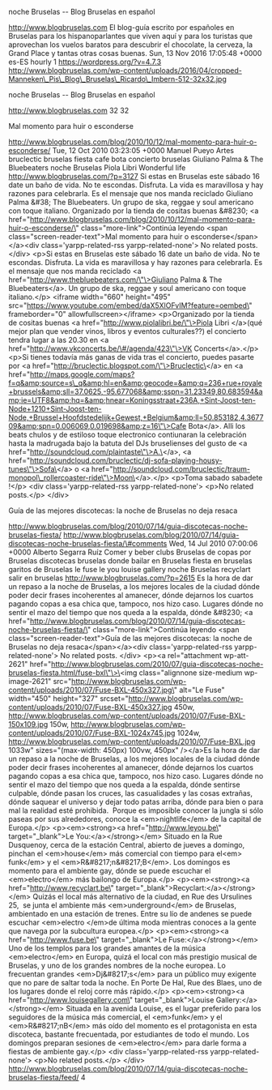 noche Bruselas -- Blog Bruselas en español

http://www.blogbruselas.com El blog-guía escrito por españoles en
Bruselas para los hispanoparlantes que viven aquí y para los turistas
que aprovechan los vuelos baratos para descubrir el chocolate, la
cerveza, la Grand Place y tantas otras cosas buenas. Sun, 13 Nov 2016
17:05:48 +0000 es-ES hourly 1 https://wordpress.org/?v=4.7.3
http://www.blogbruselas.com/wp-content/uploads/2016/04/cropped-Manneken\_Pis\_Blog\_Bruselas\_Ricardo\_Imbern-512-32x32.jpg

noche Bruselas -- Blog Bruselas en español

http://www.blogbruselas.com 32 32

Mal momento para huir o esconderse

http://www.blogbruselas.com/blog/2010/10/12/mal-momento-para-huir-o-esconderse/
Tue, 12 Oct 2010 03:23:05 +0000 Manuel Pueyo Artes bruclectic bruselas
fiesta cafe bota concierto bruselas Giuliano Palma & The Bluebeaters
noche Bruselas Piola Libri Wonderful life
http://www.blogbruselas.com/?p=3127 Si estas en Bruselas este sábado 16
date un baño de vida. No te escondas. Disfruta. La vida es maravillosa y
hay razones para celebrarla. Es el mensaje que nos manda reciclado
Giuliano Palma &\#38; The Bluebeaters. Un grupo de ska, reggae y soul
americano con toque italiano. Organizado por la tienda de cositas buenas
&\#8230; \<a
href=\"http://www.blogbruselas.com/blog/2010/10/12/mal-momento-para-huir-o-esconderse/\"
class=\"more-link\"\>Continúa leyendo \<span
class=\"screen-reader-text\"\>Mal momento para huir o
esconderse\</span\>\</a\>\<div class=\'yarpp-related-rss
yarpp-related-none\'\> No related posts. \</div\> \<p\>Si estas en
Bruselas este sábado 16 date un baño de vida. No te escondas. Disfruta.
La vida es maravillosa y hay razones para celebrarla. Es el mensaje que
nos manda reciclado \<a
href=\"http://www.thebluebeaters.com/\"\>Giuliano Palma &amp; The
Bluebeaters\</a\>. Un grupo de ska, reggae y soul americano con toque
italiano.\</p\> \<iframe width=\"660\" height=\"495\"
src=\"https://www.youtube.com/embed/daX5XlOFvIM?feature=oembed\"
frameborder=\"0\" allowfullscreen\>\</iframe\> \<p\>Organizado por la
tienda de cositas buenas \<a href=\"http://www.piolalibri.be/\"\>Piola
Libri \</a\>(qué mejor plan que vender vinos, libros y eventos
culturales??) el concierto tendra lugar a las 20.30 en \<a
href=\"http://www.vkconcerts.be/\#/agenda/423\"\>VK
Concerts\</a\>.\</p\> \<p\>Si tienes todavía más ganas de vida tras el
concierto, puedes pasarte por \<a
href=\"http://bruclectic.blogspot.com/\"\>Bruclectic\</a\> en \<a
href=\"http://maps.google.com/maps?f=q&amp;source=s\_q&amp;hl=en&amp;geocode=&amp;q=236+rue+royale+brussels&amp;sll=37.0625,-95.677068&amp;sspn=31.23349,80.683594&amp;ie=UTF8&amp;hq=&amp;hnear=Koningsstraat+236A,+Sint-Joost-ten-Node+1210+Sint-Joost-ten-Node,+Brussel+Hoofdstedelijk+Gewest,+Belgium&amp;ll=50.853182,4.367709&amp;spn=0.006069,0.019698&amp;z=16\"\>Cafe
Bota\</a\>. Alli los beats chulos y de estiloso toque electronico
contiunaran la celebración hasta la madrugada bajo la batuta del DJs
bruselienses del gusto de \<a
href=\"http://soundcloud.com/plaintaste\"\>A.\</a\>, \<a
href=\"http://soundcloud.com/bruclectic/dj-sofa-playing-housy-tunes\"\>Sofa\</a\>
o \<a
href=\"http://soundcloud.com/bruclectic/traum-monopol\_rollercoaster-ride\"\>Moon\</a\>.\</p\>
\<p\>Toma sabado sabadete !\</p\> \<div class=\'yarpp-related-rss
yarpp-related-none\'\> \<p\>No related posts.\</p\> \</div\>

Guía de las mejores discotecas: la noche de Bruselas no deja resaca

http://www.blogbruselas.com/blog/2010/07/14/guia-discotecas-noche-bruselas-fiesta/
http://www.blogbruselas.com/blog/2010/07/14/guia-discotecas-noche-bruselas-fiesta/\#comments
Wed, 14 Jul 2010 07:00:06 +0000 Alberto Segarra Ruíz Comer y beber clubs
Bruselas de copas por Bruselas discotecas bruselas donde bailar en
Bruselas fiesta en bruselas garitos de Bruselas le fuse le you louise
gallery noche Bruselas recyclart salir en bruselas
http://www.blogbruselas.com/?p=2615 Es la hora de dar un repaso a la
noche de Bruselas, a los mejores locales de la ciudad dónde poder decir
frases incoherentes al amanecer, dónde dejarnos los cuartos pagando
copas a esa chica que, tampoco, nos hizo caso. Lugares dónde no sentir
el mazo del tiempo que nos queda a la espalda, dónde &\#8230; \<a
href=\"http://www.blogbruselas.com/blog/2010/07/14/guia-discotecas-noche-bruselas-fiesta/\"
class=\"more-link\"\>Continúa leyendo \<span
class=\"screen-reader-text\"\>Guía de las mejores discotecas: la noche
de Bruselas no deja resaca\</span\>\</a\>\<div class=\'yarpp-related-rss
yarpp-related-none\'\> No related posts. \</div\> \<p\>\<a
rel=\"attachment wp-att-2621\"
href=\"http://www.blogbruselas.com/2010/07/guia-discotecas-noche-bruselas-fiesta.html/fuse-bxl\"\>\<img
class=\"alignnone size-medium wp-image-2621\"
src=\"http://www.blogbruselas.com/wp-content/uploads/2010/07/Fuse-BXL-450x327.jpg\"
alt=\"Le Fuse\" width=\"450\" height=\"327\"
srcset=\"http://www.blogbruselas.com/wp-content/uploads/2010/07/Fuse-BXL-450x327.jpg
450w,
http://www.blogbruselas.com/wp-content/uploads/2010/07/Fuse-BXL-150x109.jpg
150w,
http://www.blogbruselas.com/wp-content/uploads/2010/07/Fuse-BXL-1024x745.jpg
1024w,
http://www.blogbruselas.com/wp-content/uploads/2010/07/Fuse-BXL.jpg
1033w\" sizes=\"(max-width: 450px) 100vw, 450px\" /\>\</a\>Es la hora de
dar un repaso a la noche de Bruselas, a los mejores locales de la ciudad
dónde poder decir frases incoherentes al amanecer, dónde dejarnos los
cuartos pagando copas a esa chica que, tampoco, nos hizo caso. Lugares
dónde no sentir el mazo del tiempo que nos queda a la espalda, dónde
sentirse culpable, dónde pasan los cruces, las casualidades y las cosas
extrañas, dónde saquear el universo y dejar todo patas arriba, dónde
para bien o para mal la realidad esté prohibida.  Porque es imposible
conocer la jungla si sólo paseas por sus alrededores, conoce la
\<em\>nightlife\</em\> de la capital de Europa.\</p\>
\<p\>\<em\>\<strong\>\<a href=\"http://www.leyou.be\"
target=\"\_blank\"\>Le You:\</a\>\</strong\>\</em\> Situado en la Rue
Dusquenoy, cerca de la estación Central, abierto de jueves a domingo,
pinchan el \<em\>house\</em\> más comercial con tiempo para el\<em\>
funk\</em\> y el \<em\>R&\#8217;n&\#8217;B\</em\>. Los domingos es
momento para el ambiente gay, dónde se puede escuchar el
\<em\>electro\</em\> más bailongo de Europa.\</p\>
\<p\>\<em\>\<strong\>\<a href=\"http://www.recyclart.be\"
target=\"\_blank\"\>Recyclart:\</a\>\</strong\>\</em\> Quizás el local
más alternativo de la ciudad, en Rue des Ursulines 25,  se junta el
ambiente más \<em\>underground\</em\> de Bruselas, ambientado en una
estación de trenes. Entre su lío de andenes se puede escuchar
\<em\>electro \</em\>de última moda mientras conoces a la gente que
navega por la subcultura europea.\</p\> \<p\>\<em\>\<strong\>\<a
href=\"http://www.fuse.be\" target=\"\_blank\"\>Le
Fuse:\</a\>\</strong\>\</em\> Uno de los templos para los grandes
amantes de la música \<em\>electro\</em\> en Europa, quizá el local con
más prestigio musical de Bruselas, y uno de los grandes nombres de la
noche europea. Lo frecuentan grandes \<em\>Dj&\#8217;s\</em\> para un
público muy exigente que no pare de saltar toda la noche. En Porte De
Hal, Rue des Blaes, uno de los lugares donde el reloj corre más
rápido.\</p\> \<p\>\<em\>\<strong\>\<a
href=\"http://www.louisegallery.com\" target=\"\_blank\"\>Louise
Gallery:\</a\>\</strong\>\</em\> Situada en la avenida Louise, es el
lugar preferido para los seguidores de la música más comercial, el
\<em\>funk\</em\> y el \<em\>R&\#8217;nB\</em\> más oído del momento es
el protagonista en esta discoteca, bastante frecuentada, por estudiantes
de todo el mundo. Los domingos preparan sesiones de \<em\>electro\</em\>
para darle forma a fiestas de ambiente gay.\</p\> \<div
class=\'yarpp-related-rss yarpp-related-none\'\> \<p\>No related
posts.\</p\> \</div\>
http://www.blogbruselas.com/blog/2010/07/14/guia-discotecas-noche-bruselas-fiesta/feed/
4
